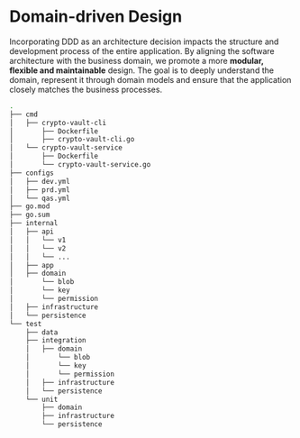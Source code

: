 # Domain-driven Design

Incorporating DDD as an architecture decision impacts the structure and development process of the entire application. By aligning the software architecture with the business domain, we promote a more **modular, flexible and maintainable** design. The goal is to deeply understand the domain, represent it through domain models and ensure that the application closely matches the business processes.

```sh
.
├── cmd
│   ├── crypto-vault-cli
│       ├── Dockerfile
│       ├── crypto-vault-cli.go
│   └── crypto-vault-service
│       ├── Dockerfile
│       └── crypto-vault-service.go
├── configs
│   ├── dev.yml
│   ├── prd.yml
│   └── qas.yml
├── go.mod
├── go.sum
├── internal
│   ├── api
│   │   └── v1
│   │   └── v2
│   │   └── ...
│   ├── app
│   ├── domain
│       └── blob
│       └── key
│       └── permission
│   ├── infrastructure
│   └── persistence
└── test
    ├── data
    ├── integration
    │   ├── domain
    │       └── blob
    │       └── key
    │       └── permission
    │   ├── infrastructure
    │   └── persistence
    └── unit
        ├── domain
        ├── infrastructure
        └── persistence
```